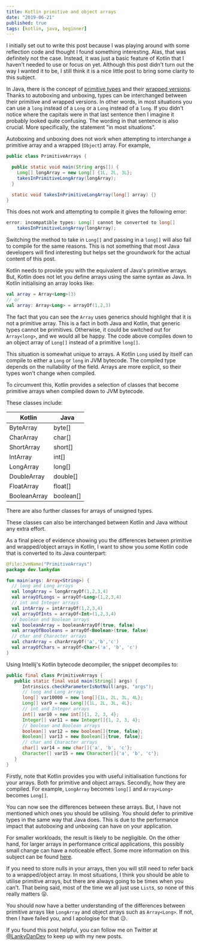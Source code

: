```yaml
---
title: Kotlin primitive and object arrays
date: "2019-06-21"
published: true
tags: [kotlin, java, beginner]
---
```


I initially set out to write this post because I was playing around with some reflection code and thought I found something interesting. Alas, that was definitely not the case. Instead, it was just a basic feature of Kotlin that I haven't needed to use or focus on yet. Although this post didn't turn out the way I wanted it to be, I still think it is a nice little post to bring some clarity to this subject.

In Java, there is the concept of [primitive types](https://docs.oracle.com/javase/tutorial/java/nutsandbolts/datatypes.html) and their [wrapped versions](https://docs.oracle.com/javase/tutorial/java/data/autoboxing.html). Thanks to autoboxing and unboxing, types can be interchanged between their primitive and wrapped versions. In other words, in most situations you can use a `long` instead of a `Long` or a `Long` instead of a `long`. If you didn't notice where the capitals were in that last sentence then I imagine it probably looked quite confusing. The wording in that sentence is also crucial. More specifically, the statement "in most situations".

Autoboxing and unboxing does not work when attempting to interchange a primitive array and a wrapped (`Object`) array. For example,

```java
public class PrimitiveArrays {

  public static void main(String args[]) {
    Long[] longArray = new Long[] {1L, 2L, 3L};
    takesInPrimitiveLongArray(longArray);
  }

  static void takesInPrimitiveLongArray(long[] array) {}
}
```

This does not work and attempting to compile it gives the following error:

```java
error: incompatible types: Long[] cannot be converted to long[]
    takesInPrimitiveLongArray(longArray);
```

Switching the method to take in `Long[]` and passing in a `long[]` will also fail to compile for the same reasons. This is not something that most Java developers will find interesting but helps set the groundwork for the actual content of this post.

Kotlin needs to provide you with the equivalent of Java's primitive arrays. But, Kotlin does not let you define arrays using the same syntax as Java. In Kotlin initialising an array looks like:

```kotlin
val array = Array<Long>(3)
// or
val array: Array<Long> = arrayOf(1,2,3)
```

The fact that you can see the `Array` uses generics should highlight that it is not a primitive array. This is a fact in both Java and Kotlin, that generic types cannot be primitives. Otherwise, it could be switched out for `Array<long>`, and we would all be happy. The code above compiles down to an object array of `Long[]` instead of a primitive `long[]`.

This situation is somewhat unique to arrays. A Kotlin `Long` used by itself can compile to either a `Long` or `long` in JVM bytecode. The compiled type depends on the nullability of the field. Arrays are more explicit, so their types won't change when compiled.

To circumvent this, Kotlin provides a selection of classes that become primitive arrays when compiled down to JVM bytecode.

These classes include:

| Kotlin       | Java      |
|--------------|-----------|
| ByteArray    | byte[]    |
| CharArray    | char[]    |
| ShortArray   | short[]   |
| IntArray     | int[]     |
| LongArray    | long[]    |
| DoubleArray  | double[]  |
| FloatArray   | float[]   |
| BooleanArray | boolean[] |

There are also further classes for arrays of unsigned types.

These classes can also be interchanged between Kotlin and Java without any extra effort.

As a final piece of evidence showing you the differences between primitive and wrapped/object arrays in Kotlin, I want to show you some Kotlin code that is converted to its Java counterpart:

```kotlin
@file:JvmName("PrimitiveArrays")
package dev.lankydan

fun main(args: Array<String>) {
  // long and Long arrays
  val longArray = longArrayOf(1,2,3,4)
  val arrayOfLongs = arrayOf<Long>(1,2,3,4)
  // int and Integer arrays
  val intArray = intArrayOf(1,2,3,4)
  val arrayOfInts = arrayOf<Int>(1,2,3,4)
  // boolean and Boolean arrays
  val booleanArray = booleanArrayOf(true, false)
  val arrayOfBooleans = arrayOf<Boolean>(true, false)
  // char and Character arrays
  val charArray = charArrayOf('a','b','c')
  val arrayOfChars = arrayOf<Char>('a', 'b', 'c')
}
```

Using Intellij's Kotlin bytecode decompiler, the snippet decompiles to:

```java
public final class PrimitiveArrays {
   public static final void main(String[] args) {
      Intrinsics.checkParameterIsNotNull(args, "args");
      // long and Long arrays
      long[] var10000 = new long[]{1L, 2L, 3L, 4L};
      Long[] var9 = new Long[]{1L, 2L, 3L, 4L};
      // int and Integer arrays
      int[] var10 = new int[]{1, 2, 3, 4};
      Integer[] var11 = new Integer[]{1, 2, 3, 4};
      // boolean and Boolean arrays
      boolean[] var12 = new boolean[]{true, false};
      Boolean[] var13 = new Boolean[]{true, false};
      // char and Character arrays
      char[] var14 = new char[]{'a', 'b', 'c'};
      Character[] var15 = new Character[]{'a', 'b', 'c'};
   }
}
```

Firstly, note that Kotlin provides you with useful initialisation functions for your arrays. Both for primitive and object arrays. Secondly, how they are compiled. For example, `LongArray` becomes `long[]` and `Array<Long>` becomes `Long[]`.

You can now see the differences between these arrays. But, I have not mentioned which ones you should be utilising. You should defer to primitive types in the same way that Java does. This is due to the performance impact that autoboxing and unboxing can have on your application. 

For smaller workloads, the result is likely to be negligible. On the other hand, for larger arrays in performance critical applications, this possibly small change can have a noticeable effect. Some more information on this subject can be found [here](https://effective-java.com/2015/01/autoboxing-performance/). 

If you need to store nulls in your arrays, then you will still need to refer back to a wrapped/object array. In most situations, I think you should be able to utilise primitive arrays, but there are always going to be times when you can't. That being said, most of the time we all just use `List`s, so none of this really matters 😛.

You should now have a better understanding of the differences between primitive arrays like `LongArray` and object arrays such as `Array<Long>`. If not, then I have failed you, and I apologise for that 😥.

If you found this post helpful, you can follow me on Twitter at [@LankyDanDev](https://twitter.com/LankyDanDev) to keep up with my new posts.